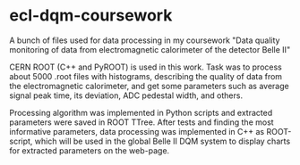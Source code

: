 # ecl-dqm-coursework
A bunch of files used for data processing in my coursework "Data quality monitoring of data from electromagnetic calorimeter of the detector Belle II"

CERN ROOT (C++ and PyROOT) is used in this work. Task was to process about 5000 .root files with histograms, describing the quality of data from the electromagnetic calorimeter, and get some parameters such as average signal peak time, its deviation, ADC pedestal width, and others. 

Processing algorithm was implemented in Python scripts and extracted parameters were saved in ROOT TTree. After tests and finding the most informative parameters, data processing was implemented in C++ as ROOT-script, which will be used in the global Belle II DQM system to display charts for extracted parameters on the web-page.

